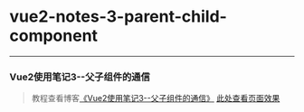 # vue2-notes-3-parent-child-component      
---
### Vue2使用笔记3--父子组件的通信               

> 教程查看博客[《Vue2使用笔记3--父子组件的通信》](https://godbasin.github.io/2016/11/26/vue2-notes-3-parent-child-component/) 
> [此处查看页面效果](http://ofyya1gfg.bkt.clouddn.com/3-parent-child-component/index.html#/App)
